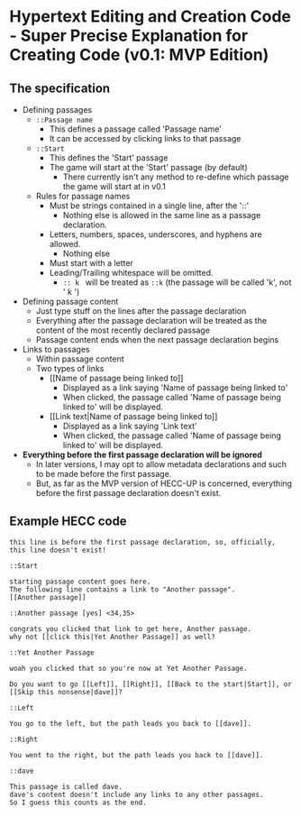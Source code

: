 # Hypertext Editing and Creation Code - Super Precise Explanation for Creating Code (v0.1: MVP Edition)

## The specification
* Defining passages
    * `::Passage name`
        * This defines a passage called 'Passage name'
        * It can be accessed by clicking links to that passage
    * `::Start`
        * This defines the 'Start' passage
        * The game will start at the 'Start' passage (by default)
            * There currently isn't any method to re-define which passage the game will start at in v0.1
    * Rules for passage names
        * Must be strings contained in a single line, after the '::'
            * Nothing else is allowed in the same line as a passage declaration.
        * Letters, numbers, spaces, underscores, and hyphens are allowed.
            * Nothing else
        * Must start with a letter
        * Leading/Trailing whitespace will be omitted.
            * `:: k ` will be treated as `::k` (the passage will be called 'k', not ' k ')
* Defining passage content
    * Just type stuff on the lines after the passage declaration
    * Everything after the passage declaration will be treated as the content of the most recently declared passage
    * Passage content ends when the next passage declaration begins
* Links to passages
    * Within passage content
    * Two types of links
        * [[Name of passage being linked to]]
            * Displayed as a link saying 'Name of passage being linked to'
            * When clicked, the passage called 'Name of passage being linked to' will be displayed.
        * [[Link text|Name of passage being linked to]]
            * Displayed as a link saying 'Link text'
            * When clicked, the passage called 'Name of passage being linked to' will be displayed.
* **Everything before the first passage declaration will be ignored**
    * In later versions, I may opt to allow metadata declarations and such to be made before the first passage.
    * But, as far as the MVP version of HECC-UP is concerned, everything before the first passage declaration doesn't exist.


## Example HECC code
```
this line is before the first passage declaration, so, officially, this line doesn't exist! 

::Start

starting passage content goes here.
The following line contains a link to "Another passage".
[[Another passage]]

::Another passage [yes] <34,35>

congrats you clicked that link to get here, Another passage.
why not [[click this|Yet Another Passage]] as well?

::Yet Another Passage

woah you clicked that so you're now at Yet Another Passage.

Do you want to go [[Left]], [[Right]], [[Back to the start|Start]], or [[Skip this nonsense|dave]]?

::Left

You go to the left, but the path leads you back to [[dave]].

::Right

You went to the right, but the path leads you back to [[dave]].

::dave

This passage is called dave.
dave's content doesn't include any links to any other passages.
So I guess this counts as the end.
```